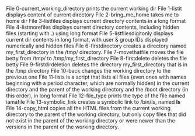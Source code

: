 File 0-current_working_directory prints the current working dir
File 1-listit displays content of current directory
File 2-bring_me_home takes me to home dir
File 3-listfiles displays current directory contents in a long format
File 4-listmorefiles displays current directory contents, including hidden files (starting with .) using long format
FIle 5-listfilesdigitonly displays current dir contents in long format, with user & group IDs displayed numerically and hidden files
File 6-firstdirectory creates a directory named my_first_directory in the /tmp/ directory.
File 7-movethatfile moves the file betty from /tmp/ to /tmp/my_first_directory
File 8-firstdelete deletes the file betty
File 9-firstdirdeletion deletes the directory my_first_directory that is in the /tmp directory
File 10-back changes the working directory to the previous one
File 11-lists is a script that lists all files (even ones with names beginning with a period character, which are normally hidden) in the current directory and the parent of the working directory and the /boot directory (in this order), in long format
File 12-file_type prints the type of the file named iamafile
File 13-symbolic_link creates a symbolic link to /bin/ls, named __ls__
File 14-copy_html copies all the HTML files from the current working directory to the parent of the working directory, but only copy files that did not exist in the parent of the working directory or were newer than the versions in the parent of the working directory.
